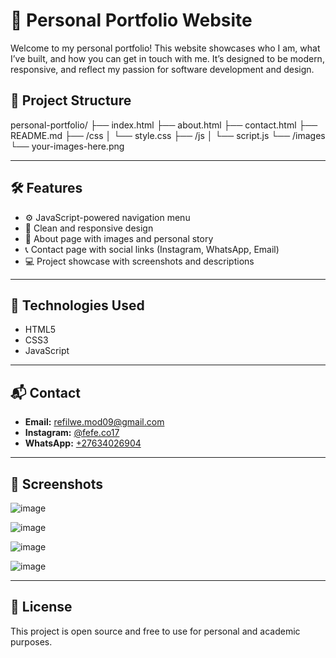 # 💼 Personal Portfolio Website

Welcome to my personal portfolio! This website showcases who I am, what I’ve built, and how you can get in touch with me. It’s designed to be modern, responsive, and reflect my passion for software development and design.



## 📁 Project Structure

personal-portfolio/
├── index.html
├── about.html
├── contact.html
├── README.md
├── /css
│ └── style.css
├── /js
│ └── script.js
└── /images
└── your-images-here.png



---

## 🛠️ Features

- ⚙️ JavaScript-powered navigation menu
- 🎨 Clean and responsive design
- 📸 About page with images and personal story
- 📞 Contact page with social links (Instagram, WhatsApp, Email)
- 💻 Project showcase with screenshots and descriptions

---

## 🚀 Technologies Used

- HTML5
- CSS3
- JavaScript

---

## 📬 Contact

- **Email:** [refilwe.mod09@gmail.com](mailto:refilwe.mod09@gmail.com)  
- **Instagram:** [@fefe.co17](https://www.instagram.com/fefe.co17)  
- **WhatsApp:** [+27634026904](https://wa.me/27634026904)

---

## 📸 Screenshots

<!-- Add screenshots here -->
![image](https://github.com/user-attachments/assets/8f9f4cb8-e360-457d-adc6-043578237cf9)

![image](https://github.com/user-attachments/assets/4ade627f-13a9-45fb-9bcb-04b4ee3d68a5)

![image](https://github.com/user-attachments/assets/59f56106-e4eb-4f4e-980b-6946e40d52e0)

![image](https://github.com/user-attachments/assets/e5e15a32-d4b3-4f03-9572-9963738e288f)

---

## 📜 License

This project is open source and free to use for personal and academic purposes.
